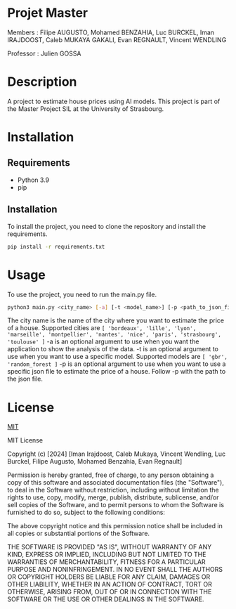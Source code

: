 # Projet Master

Members : Filipe AUGUSTO, Mohamed BENZAHIA, Luc BURCKEL, Iman IRAJDOOST, Caleb MUKAYA GAKALI, Evan REGNAULT, Vincent WENDLING

Professor : Julien GOSSA

# Description

A project to estimate house prices using AI models. This project is part of the Master Project SIL at the University of Strasbourg.

# Installation

## Requirements

- Python 3.9
- pip

## Installation

To install the project, you need to clone the repository and install the requirements.

```bash
pip install -r requirements.txt
```

# Usage

To use the project, you need to run the main.py file.

```bash
python3 main.py <city_name> [-a] [-t <model_name>] [-p <path_to_json_file>]
```

The city name is the name of the city where you want to estimate the price of a house. 
Supported cities are 
``
[
    'bordeaux',
    'lille',
    'lyon',
    'marseille',
    'montpellier',
    'nantes',
    'nice',
    'paris',
    'strasbourg',
    'toulouse'
]
``
-a is an optional argument to use when you want the application to show the analysis of the data.
-t is an optional argument to use when you want to use a specific model. Supported models are
``
[
    'gbr',
    'random_forest
]
``
-p is an optional argument to use when you want to use a specific json file to estimate the price of a house. Follow -p with the path to the json file.


# License

[MIT](https://choosealicense.com/licenses/mit/)

MIT License

Copyright (c) [2024] [Iman Irajdoost, Caleb Mukaya, Vincent Wendling, Luc Burckel, Filipe Augusto, Mohamed Benzahia, Evan Regnault]

Permission is hereby granted, free of charge, to any person obtaining a copy
of this software and associated documentation files (the "Software"), to deal
in the Software without restriction, including without limitation the rights
to use, copy, modify, merge, publish, distribute, sublicense, and/or sell
copies of the Software, and to permit persons to whom the Software is
furnished to do so, subject to the following conditions:

The above copyright notice and this permission notice shall be included in all
copies or substantial portions of the Software.

THE SOFTWARE IS PROVIDED "AS IS", WITHOUT WARRANTY OF ANY KIND, EXPRESS OR
IMPLIED, INCLUDING BUT NOT LIMITED TO THE WARRANTIES OF MERCHANTABILITY,
FITNESS FOR A PARTICULAR PURPOSE AND NONINFRINGEMENT. IN NO EVENT SHALL THE
AUTHORS OR COPYRIGHT HOLDERS BE LIABLE FOR ANY CLAIM, DAMAGES OR OTHER
LIABILITY, WHETHER IN AN ACTION OF CONTRACT, TORT OR OTHERWISE, ARISING FROM,
OUT OF OR IN CONNECTION WITH THE SOFTWARE OR THE USE OR OTHER DEALINGS IN THE
SOFTWARE.